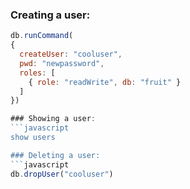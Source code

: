 ### Creating a user:
```javascript
db.runCommand(
{
  createUser: "cooluser",
  pwd: "newpassword",
  roles: [
    { role: "readWrite", db: "fruit" }
  ]
})

### Showing a user:
```javascript
show users

### Deleting a user:
```javascript
db.dropUser("cooluser")





